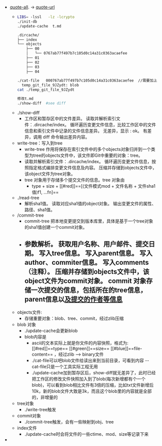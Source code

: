 - [quote-all](https://blog.csdn.net/guyongqiangx/article/details/118866795).    -> [quote-url](https://zhuanlan.zhihu.com/p/257084586)
	- ```bash
	  LIBS= -lssl   -lz -lcrypto  
	  ./init-db
	  ./update-cache  t.md
	  
	  .dircache/
	  ├── index
	  └── objects
	      ├── 00
	      │   └── 0767ab77f497b7c105d0c14a31c0363acaefee
	      ├── 01
	      ├── 02
	      ├── 03
	      ├── 04
	      
	  ./cat-file   000767ab77f497b7c105d0c14a31c0363acaefee  //需要加上obj下的00、前缀, 辅助工具，看暂存区obj的内容
	  	temp_git_file_9JZydt: blob
	  cat ./temp_git_file_9JZydt
	  
	  修改t.md
	  ./show-diff  #see diff
	  
	  ```
	- ./show-diff
		- 工作区和暂存区中的文件差异。
		  读取并解析索引文件：.dircache/index。
		  循环遍历变更文件信息，比较工作区中的文件信息和索引文件中记录的文件信息差异。
		  无差异，显示 : ok。
		  有差异，调用 diff 命令输出差异内容。
	- write-tree：写入到tree
		- write-tree 作用将保存在索引文件中的多个objects对象归并到一个类型为tree的objects文件中，该文件即Git中重要的对象：tree。
		- 读取并解析索引文件：.dircache/index。
		  循环遍历变更文件信息，按照指定格式编排变更文件信息及内容。
		  压缩并存储到objects文件中，该object文件为tree对象。
		- tree 对象用于存储多个提交文件的信息。tree 对象由
			- type + size + [[#red]]==[(文件模式mod + 文件名称 + 文件sha1值)f1,   ...fn]==
	- ./read-tree
		- 解析sha1值。
		  读取对应sha1值的object对象。
		  输出变更文件的属性、路径、sha1值。
	- /commit-tree
		- commit-tree 把本地变更提交到版本库里，具体是基于一个tree对象的sha1值创建一个commit对象。
		- 参数解析。
		  获取用户名称、用户邮件、提交日期。
		  写入tree信息。
		  写入parent信息。
		  写入author、commiter信息。
		  写入comments（注释）。
		  压缩并存储到objects文件中，该object文件为commit对象。
		  commit 对象存储一次提交的信息，包括所在的tree信息，parent信息以[及提交的作者等信息](https://zhuanlan.zhihu.com/p/257084586)
			-
	- objects文件:
		- 存储重要对象：blob、tree、commit，经过zlib压缩
	- blob 对象
		- ./update-cache会更新blob
		- blob内容是
			- ascii的文本实际上就是你文件的内容快照，格式为:  [[#red]]==type==  [[#green]]==size== [[#blue]]==file-content== ，经过zlib --> binary文件
			- ./cat-file可以吧blob文件给读出来到当前目录，可看到内容  -- cat-file只是一个工具实际工程无用
			- ./update-cache加到暂存区后，show-diff就无差异了，此时已经把工作区的修改文件快照加入到了blob(每次新增都有个一个blob)，可以看到blob相比文件有3倍的压缩，比如txt文件新增后10k，新的blob文件大致是3k，而且这个blob里的内容就是全部的，非增量的
	- tree对象
		- ./write-tree触发
	- commit对象
		- ./commit-tree触发，会有一些映射到obj、tree
	- index文件
		- ./update-cache时会将文件的一些ctime、mod、size等记录下来
-